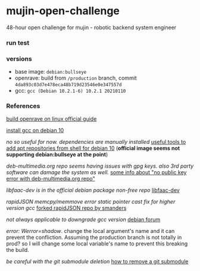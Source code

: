 # mujin-open-challenge
 48-hour open challenge for mujin - robotic backend system engineer


### run test 


### versions
* base image: `debian:bullseye`
* openrave: build from `/production` branch, commit `4da893c03d7e478eca48b719d23546e0e347557d`
* gcc: `gcc (Debian 10.2.1-6) 10.2.1 20210110`

### References


[build openrave on linux official guide](http://openrave.org/docs/latest_stable/coreapihtml/installation_linux.html)

[install gcc on debian 10](https://linuxize.com/post/how-to-install-gcc-compiler-on-debian-10/)

*no so useful for now. dependencies are manually installed*
[useful tools to add apt repositories from shell for debian 10](https://unix.stackexchange.com/questions/45879/how-to-add-repository-from-shell-in-debian) (**official image seems not supporting debian:bullseye at the point**)

*deb-multimedia.org repo seems having issues with gpg keys.* 
*also 3rd party software can damage the system as well.*
[some info about "no public key error with deb-multimedia.org repo"](https://forums.debian.net/viewtopic.php?t=134409)

*libfaac-dev is in the official debian package non-free repo*
[libfaac-dev](https://packages.debian.org/bullseye/libfaac-dev)

*rapidJSON memcpy/memmove error static pointer cast fix for higher version gcc*
[forked rapidJSON repo by smanders](https://github.com/smanders/rapidjson/commit/7a9096749bec93d1cea8cb92bf17346ac0437028)

*not always applicable to downgrade gcc version*
[debian forum](https://forums.debian.net/viewtopic.php?t=150273)

*error: Werror=shadow*. change the local argument's name and it can prevent the confliction. Assuming the production branch is not totally in prod? so I will change some local variable's name to prevent this breaking the build. 

*be careful with the git submodule deletion*
[how to remove a git submodule](https://stackoverflow.com/questions/1260748/how-do-i-remove-a-submodule)